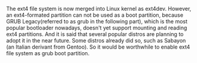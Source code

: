The ext4 file system is now merged into Linux kernel as ext4dev.  However, an ext4-formated partition can not be used as a boot partition, because GRUB Legacy(referred to as grub in the following part), which is the most popular bootloader nowadays, doesn't yet support mounting and reading ext4 partitions. And it is said that several popular distros are planning to adopt it in the near future. Some distros already did so, such as Sabayon (an Italian derivant from Gentoo). So it would be worthwhile to enable ext4 file system as grub boot partition.